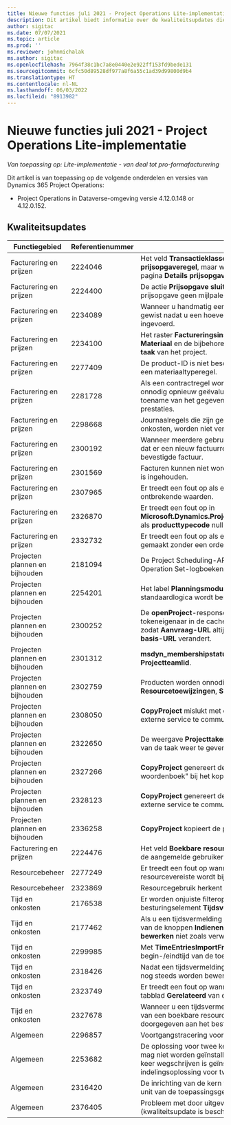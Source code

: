 ```yaml
---
title: Nieuwe functies juli 2021 - Project Operations Lite-implementatie
description: Dit artikel biedt informatie over de kwaliteitsupdates die beschikbaar zijn in de versie van Project Operations Lite-implementatie van juli 2021.
author: sigitac
ms.date: 07/07/2021
ms.topic: article
ms.prod: ''
ms.reviewer: johnmichalak
ms.author: sigitac
ms.openlocfilehash: 7964f38c1bc7a8e0440e2e922ff153fd9bede131
ms.sourcegitcommit: 6cfc50d89528df977a8f6a55c1ad39d99800d9b4
ms.translationtype: HT
ms.contentlocale: nl-NL
ms.lasthandoff: 06/03/2022
ms.locfileid: "8913982"
---
```

# <a name="whats-new-july-2021---project-operations-lite-deployment"></a>Nieuwe functies juli 2021 - Project Operations Lite-implementatie

_Van toepassing op: Lite-implementatie - van deal tot pro-formafacturering_

Dit artikel is van toepassing op de volgende onderdelen en versies van Dynamics 365 Project Operations:

  - Project Operations in Dataverse-omgeving versie 4.12.0.148 or 4.12.0.152.

## <a name="quality-updates"></a>Kwaliteitsupdates
| **Functiegebied**              | **Referentienummer** | **Kwaliteitsupdate**                                                                                                                                                                                             |
|-------------------------------|----------------------|----------------------------------------------------------------------------------------------------------------------------------------------------------------------------------------------------------------|
| Facturering en prijzen           | 2224046              | Het veld **Transactieklasse** is bewerkbaar op het tabblad **Details prijsopgaveregel**, maar wordt vergrendeld als u werkt vanuit de pagina **Details prijsopgaveregel**.                                                                     |
| Facturering en prijzen           | 2224400              | De actie **Prijsopgave sluiten als gewonnen** mislukt als een prijsopgave geen mijlpalen voor de datum heeft.                                                                                                                                    |
| Facturering en prijzen           | 2234089              | Wanneer u handmatig een productbeschrijving invoert, wordt deze gewist nadat u een hoeveelheid voor een materiaalschatting hebt ingevoerd.                                                                                                                         |
| Facturering en prijzen           | 2234100              | Het raster **Factureringsinstellingen van taak** bevat niet de kolom **Materiaal** en de bijbehorende waarde op het tabblad **Facturering taak** van het project.                                                                                                       |
| Facturering en prijzen           | 2277409              | De product-ID is niet beschikbaar in het contractregeldetail voor een materiaaltyperegel.                                                                                                                                        |
| Facturering en prijzen           | 2281728              | Als een contractregel wordt gemaakt, worden de werkelijke waarden onnodig opnieuw geëvalueerd, wat leidt tot een aanzienlijke toename van het gegevensvolume, wat weer van invloed is op de prestaties.                                                                                |
| Facturering en prijzen           | 2298668              | Journaalregels die zijn gekoppeld aan ingetrokken en verwijderde onkosten, worden niet verwijderd.                                                                                                                                     |
| Facturering en prijzen           | 2300192              | Wanneer meerdere gebruikers een factuur bewerken, is het mogelijk dat er een nieuw factuurregeldetail wordt gemaakt op een bevestigde factuur.                                                                                   |
| Facturering en prijzen           | 2301569              | Facturen kunnen niet worden gecorrigeerd als er een bedrag van \$0 is ingehouden.                                                                                                                                        |
| Facturering en prijzen           | 2307965              | Er treedt een fout op als er een categorieprijs wordt gemaakt met ontbrekende waarden.                                                                                                                           |
| Facturering en prijzen           | 2326870              | Er treedt een fout op in **Microsoft.Dynamics.ProjectService.Plugins.PostInvoiceLineDelete** als **producttypecode** null is.                                                                            |
| Facturering en prijzen           | 2332732              | Er treedt een fout op als een mijlpaal in de contractregel wordt gemaakt zonder een orderregel.                                                                                                                |
| Projecten plannen en bijhouden | 2181094              | De Project Scheduling-API ondersteunt nu PSS-logboeken en Operation Set-logboeken die 90 dagen worden bewaard.                                                                                                                  |
| Projecten plannen en bijhouden | 2254201              | Het label **Planningsmodus** wordt bijgewerkt met details waarmee de standaardlogica wordt beschreven.                                                                                                                                      |
| Projecten plannen en bijhouden | 2300252              | De **openProject**-responscache wordt bijgewerkt en bevat de tokeneigenaar in de cachesleutel, **basis-URL** en **Segment-URL** zodat **Aanvraag-URL** altijd opnieuw kan worden gemaakt als de **basis-URL** verandert. |
| Projecten plannen en bijhouden | 2301312              | **msdyn_membershipstatus** is verwijderd uit de weergave **Projectteamlid**.                                                                                                                                        |
| Projecten plannen en bijhouden | 2302759              | Producten worden onnodig opgehaald op de tabbladen **Resourcetoewijzingen**, **Schattingen** en **Onkostenschattingen**.                                                                                                        |
| Projecten plannen en bijhouden | 2308050              | **CopyProject** mislukt met de fout "Kan token niet ophalen om met externe service te communiceren".                                                                                                                           |
| Projecten plannen en bijhouden | 2322650              | De weergave **Projecttakenlijst** is bijgewerkt om standaard de datum van de taak weer te geven.                                                                                                            |
| Projecten plannen en bijhouden | 2327266              | **CopyProject** genereert de fout "Sleutel niet gevonden in woordenboek" bij het kopiëren van schattingen.                                                                                                      |
| Projecten plannen en bijhouden | 2328123              | **CopyProject** genereert de fout "Kan token niet ophalen om met externe service te communiceren".                                                                                                                          |
| Projecten plannen en bijhouden | 2336258              | **CopyProject** kopieert de positienamen van resources onjuist.                                                                                                                                                 |
| Facturering en prijzen           | 2224476              | Het veld **Boekbare resource** is niet correct standaard ingesteld op de aangemelde gebruiker op de pagina **Materiaalgebruik**.                                                                                                            |
| Resourcebeheer           | 2277249              | Er treedt een fout op wanneer een niet-projectgebaseerde resourcevereiste wordt bijgewerkt.                                                                                                            |
| Resourcebeheer           | 2323869              | Resourcegebruik herkent gefilterde resources niet correct.                                                                                                                                             |
| Tijd en onkosten              | 2176538              | Er worden onjuiste filteroperators toegepast op het besturingselement **Tijdsvermelding**.                                                                                                                                                   |
| Tijd en onkosten              | 2177462              | Als u een tijdsvermelding in het raster verwijdert, wordt de status van de knoppen **Indienen**, **Intrekken**, **Verwijderen** en **Vermelding bewerken** niet zoals verwacht bijgewerkt.                                                                                        |
| Tijd en onkosten              | 2299985              | Met **TimeEntriesImportFromResourceAssignment** wordt de begin-/eindtijd van de toewijzingscontouren niet bijgehouden.                                                                                                  |
| Tijd en onkosten              | 2318426              | Nadat een tijdsvermelding is ingediend, kunnen vergrendelde velden nog steeds worden bewerkt.                                                                                                                                   |
| Tijd en onkosten              | 2323749              | Er treedt een fout op wanneer onkosten worden gemaakt via het tabblad **Gerelateerd** van een boekbare resource.                                                                                                      |
| Tijd en onkosten              | 2327678              | Wanneer u een tijdsvermelding maakt via het tabblad **Gerelateerd** van een boekbare resource, wordt de bovenliggende resource niet doorgegeven aan het besturingselement voor tijdsvermelding.                                                                            |
| Algemeen                       | 2296857              | Voortgangstracering voor langlopende taken.                                                                                                                                                                        |
| Algemeen                       | 2253682              | De oplossing voor twee keer wegschrijven van Project Operations mag niet worden geïnstalleerd wanneer de kernoplossing voor twee keer wegschrijven is geïnstalleerd in een omgeving zonder de indelingsoplossing voor twee keer wegschrijven.                                                |
| Algemeen                       | 2316420              | De inrichting van de kern van Project Service mislukt als de business unit van de toepassingsgebruiker wordt gewijzigd.                                                                                                                     |
| Algemeen                       | 2376405              | Probleem met door uitgevers aangestuurde update opgelost (kwaliteitsupdate is beschikbaar in versie 4.12.0.152)                                                                                                                     |
